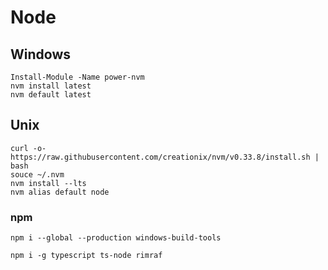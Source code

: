 # Node

## Windows

```
Install-Module -Name power-nvm
nvm install latest
nvm default latest
```

## Unix

```
curl -o- https://raw.githubusercontent.com/creationix/nvm/v0.33.8/install.sh | bash
souce ~/.nvm
nvm install --lts
nvm alias default node
```

### npm

```
npm i --global --production windows-build-tools

npm i -g typescript ts-node rimraf
```
